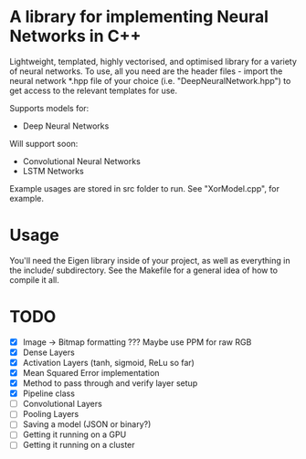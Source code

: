 # A library for implementing Neural Networks in C++
Lightweight, templated, highly vectorised, and optimised library for a variety of neural networks. To use, all you need are the header files - import the neural network *.hpp file of your choice (i.e. "DeepNeuralNetwork.hpp") to get access to the relevant templates for use.

Supports models for:
 - Deep Neural Networks

Will support soon:
 - Convolutional Neural Networks
 - LSTM Networks

Example usages are stored in src folder to run. See "XorModel.cpp", for example. 

# Usage
You'll need the Eigen library inside of your project, as well as everything in the include/ subdirectory. See the Makefile for a general idea of how to compile it all.

# TODO
  - [X] Image -> Bitmap formatting ??? Maybe use PPM for raw RGB
  - [x] Dense Layers
  - [x] Activation Layers (tanh, sigmoid, ReLu so far)
  - [X] Mean Squared Error implementation
  - [X] Method to pass through and verify layer setup
  - [X] Pipeline class
  - [ ] Convolutional Layers
  - [ ] Pooling Layers
  - [ ] Saving a model (JSON or binary?)
  - [ ] Getting it running on a GPU
  - [ ] Getting it running on a cluster

